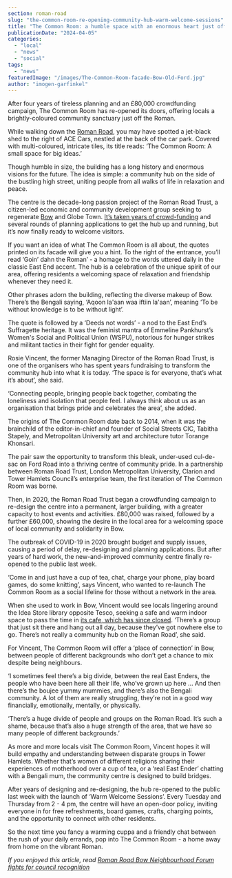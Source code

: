 ```yaml
---
section: roman-road
slug: "the-common-room-re-opening-community-hub-warm-welcome-sessions"
title: "The Common Room: a humble space with an enormous heart just off the Roman"
publicationDate: "2024-04-05"
categories: 
  - "local"
  - "news"
  - "social"
tags: 
  - "news"
featuredImage: "/images/The-Common-Room-facade-Bow-Old-Ford.jpg"
author: "imogen-garfinkel"
---
```


After four years of tireless planning and an £80,000 crowdfunding campaign, The Common Room has re-opened its doors, offering locals a brightly-coloured community sanctuary just off the Roman.

While walking down the [Roman Road](https://romanroadlondon.com/best-tea-places-bow-globe-town/), you may have spotted a jet-black shed to the right of ACE Cars, nestled at the back of the car park. Covered with multi-coloured, intricate tiles, its title reads: ‘The Common Room: A small space for big ideas.’

Though humble in size, the building has a long history and enormous visions for the future. The idea is simple: a community hub on the side of the bustling high street, uniting people from all walks of life in relaxation and peace.

The centre is the decade-long passion project of the Roman Road Trust, a citizen-led economic and community development group seeking to regenerate [Bow](https://romanroadlondon.com/best-things-to-do-in-bow/) and Globe Town. [It’s taken years of crowd-funding](https://romanroadlondon.com/common-room-crowdfund-london-mayor-pledge/) and several rounds of planning applications to get the hub up and running, but it’s now finally ready to welcome visitors.

If you want an idea of what The Common Room is all about, the quotes printed on its facade will give you a hint. To the right of the entrance, you’ll read ‘Goin’ dahn the Roman’ - a homage to the words uttered daily in the classic East End accent. The hub is a celebration of the unique spirit of our area, offering residents a welcoming space of relaxation and friendship whenever they need it.

Other phrases adorn the building, reflecting the diverse makeup of Bow. There’s the Bengali saying, ‘Aqoon la'aan waa iftiin la'aan’, meaning ‘To be without knowledge is to be without light’.

The quote is followed by a ‘Deeds not words’ - a nod to the East End’s Suffragette heritage. It was the feminist mantra of Emmeline Pankhurst’s Women's Social and Political Union (WSPU), notorious for hunger strikes and militant tactics in their fight for gender equality.

Rosie Vincent, the former Managing Director of the Roman Road Trust, is one of the organisers who has spent years fundraising to transform the community hub into what it is today. ‘The space is for everyone, that’s what it’s about’, she said.

‘Connecting people, bringing people back together, combating the loneliness and isolation that people feel. I always think about us as an organisation that brings pride and celebrates the area’, she added.

The origins of The Common Room date back to 2014, when it was the brainchild of the editor-in-chief and founder of Social Streets CIC, Tabitha Stapely, and Metropolitan University art and architecture tutor Torange Khonsari.

The pair saw the opportunity to transform this bleak, under-used cul-de-sac on Ford Road into a thriving centre of community pride. In a partnership between Roman Road Trust, London Metropolitan University, Clarion and Tower Hamlets Council’s enterprise team, the first iteration of The Common Room was borne.

Then, in 2020, the Roman Road Trust began a crowdfunding campaign to re-design the centre into a permanent, larger building, with a greater capacity to host events and activities. £80,000 was raised, followed by a further £60,000, showing the desire in the local area for a welcoming space of local community and solidarity in Bow.

The outbreak of COVID-19 in 2020 brought budget and supply issues, causing a period of delay, re-designing and planning applications. But after years of hard work, the new-and-improved community centre finally re-opened to the public last week.

‘Come in and just have a cup of tea, chat, charge your phone, play board games, do some knitting’, says Vincent, who wanted to re-launch The Common Room as a social lifeline for those without a network in the area.

When she used to work in Bow, Vincent would see locals lingering around the Idea Store library opposite Tesco, seeking a safe and warm indoor space to pass the time in [its cafe, which has since closed](https://romanroadlondon.com/idea-store-bow-cafe-closed/). ‘There’s a group that just sit there and hang out all day, because they’ve got nowhere else to go. There’s not really a community hub on the Roman Road’, she said.

For Vincent, The Common Room will offer a ‘place of connection’ in Bow, between people of different backgrounds who don’t get a chance to mix despite being neighbours.

‘I sometimes feel there’s a big divide, between the real East Enders, the people who have been here all their life, who’ve grown up here … And then there’s the boujee yummy mummies, and there’s also the Bengali community. A lot of them are really struggling, they’re not in a good way financially, emotionally, mentally, or physically.

‘There’s a huge divide of people and groups on the Roman Road. It’s such a shame, because that’s also a huge strength of the area, that we have so many people of different backgrounds.’

As more and more locals visit The Common Room, Vincent hopes it will build empathy and understanding between disparate groups in Tower Hamlets. Whether that’s women of different religions sharing their experiences of motherhood over a cup of tea, or a ‘real East Ender’ chatting with a Bengali mum, the community centre is designed to build bridges.

After years of designing and re-designing, the hub re-opened to the public last week with the launch of ‘Warm Welcome Sessions’. Every Tuesday and Thursday from 2 - 4 pm, the centre will have an open-door policy, inviting everyone in for free refreshments, board games, crafts, charging points, and the opportunity to connect with other residents. 

So the next time you fancy a warming cuppa and a friendly chat between the rush of your daily errands, pop into The Common Room - a home away from home on the vibrant Roman.

_If you enjoyed this article, read_ [_Roman Road Bow Neighbourhood Forum fights for council recognition_](https://romanroadlondon.com/roman-road-bow-neighbourhood-plan-designation-tower-hamlets-council/)


